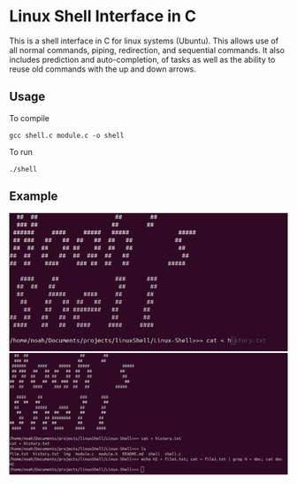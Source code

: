 # Linux Shell Interface in C
This is a shell interface in C for linux systems (Ubuntu). This allows use of all normal commands, piping, redirection, and sequential commands. It also includes prediction and auto-completion, of tasks as well as the ability to reuse old commands with the up and down arrows.
## Usage
To compile
```
gcc shell.c module.c -o shell
```
To run
```
./shell
```
## Example
![Example 1](img/pic1.png)
![Example 2](img/pic2.png)
